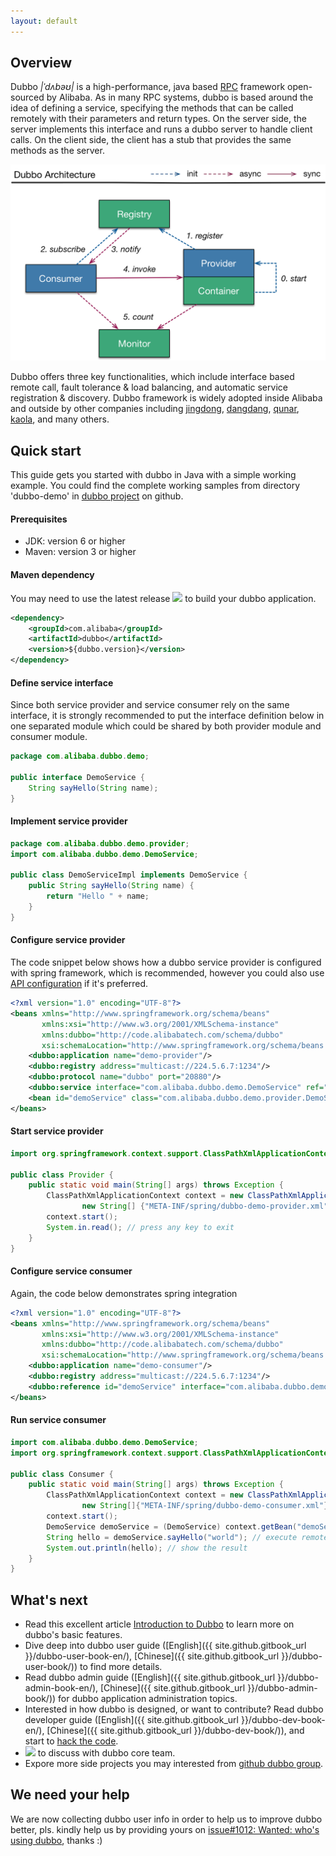 ```yaml
---
layout: default
---
```


## [](#introduction)Overview

Dubbo _\|ˈdʌbəʊ\|_ is a high-performance, java based [RPC](https://en.wikipedia.org/wiki/Remote_procedure_call) framework open-sourced by Alibaba. As in many RPC systems, dubbo is based around the idea of defining a service, specifying the methods that can be called remotely with their parameters and return types. On the server side, the server implements this interface and runs a dubbo server to handle client calls. On the client side, the client has a stub that provides the same methods as the server.

![](images//dubbo-architecture.png)

Dubbo offers three key functionalities, which include interface based remote call, fault tolerance & load balancing, and automatic service registration & discovery. Dubbo framework is widely adopted inside Alibaba and outside by other companies including [jingdong](http://www.jd.com), [dangdang](http://www.dangdang.com), [qunar](https://www.qunar.com), [kaola](https://www.kaola.com), and many others.

## [](#quick-start)Quick start

This guide gets you started with dubbo in Java with a simple working example. You could find the complete working samples from directory 'dubbo-demo' in [dubbo project](https://github.com/alibaba/dubbo) on github.

#### Prerequisites

* JDK: version 6 or higher
* Maven: version 3 or higher

#### Maven dependency 

You may need to use the latest release <img class="inline-image" src="https://img.shields.io/maven-central/v/com.alibaba/dubbo.svg"/> to build your dubbo application.

```xml
<dependency>
    <groupId>com.alibaba</groupId>
    <artifactId>dubbo</artifactId>
    <version>${dubbo.version}</version>
</dependency>
```

#### Define service interface

Since both service provider and service consumer rely on the same interface, it is strongly recommended to put the interface definition below in one separated module which could be shared by both provider module and consumer module.

```java
package com.alibaba.dubbo.demo;

public interface DemoService {
    String sayHello(String name);
}
```

#### Implement service provider

```java
package com.alibaba.dubbo.demo.provider;
import com.alibaba.dubbo.demo.DemoService;

public class DemoServiceImpl implements DemoService {
    public String sayHello(String name) {
        return "Hello " + name;
    }
}
```

#### Configure service provider

The code snippet below shows how a dubbo service provider is configured with spring framework, which is recommended, however you could also use [API configuration](https://dubbo.gitbooks.io/dubbo-user-book/content/configuration/api.html) if it's preferred.

```xml
<?xml version="1.0" encoding="UTF-8"?>
<beans xmlns="http://www.springframework.org/schema/beans"
       xmlns:xsi="http://www.w3.org/2001/XMLSchema-instance"
       xmlns:dubbo="http://code.alibabatech.com/schema/dubbo"
       xsi:schemaLocation="http://www.springframework.org/schema/beans http://www.springframework.org/schema/beans/spring-beans.xsd http://code.alibabatech.com/schema/dubbo http://code.alibabatech.com/schema/dubbo/dubbo.xsd">
    <dubbo:application name="demo-provider"/>
    <dubbo:registry address="multicast://224.5.6.7:1234"/>
    <dubbo:protocol name="dubbo" port="20880"/>
    <dubbo:service interface="com.alibaba.dubbo.demo.DemoService" ref="demoService"/>
    <bean id="demoService" class="com.alibaba.dubbo.demo.provider.DemoServiceImpl"/>
</beans>
```

#### Start service provider

```java
import org.springframework.context.support.ClassPathXmlApplicationContext;

public class Provider {
    public static void main(String[] args) throws Exception {
        ClassPathXmlApplicationContext context = new ClassPathXmlApplicationContext(
                new String[] {"META-INF/spring/dubbo-demo-provider.xml"});
        context.start();
        System.in.read(); // press any key to exit
    }
}
```

#### Configure service consumer

Again, the code below demonstrates spring integration

```xml
<?xml version="1.0" encoding="UTF-8"?>
<beans xmlns="http://www.springframework.org/schema/beans"
       xmlns:xsi="http://www.w3.org/2001/XMLSchema-instance"
       xmlns:dubbo="http://code.alibabatech.com/schema/dubbo"
       xsi:schemaLocation="http://www.springframework.org/schema/beans http://www.springframework.org/schema/beans/spring-beans.xsd http://code.alibabatech.com/schema/dubbo http://code.alibabatech.com/schema/dubbo/dubbo.xsd">
    <dubbo:application name="demo-consumer"/>
    <dubbo:registry address="multicast://224.5.6.7:1234"/>
    <dubbo:reference id="demoService" interface="com.alibaba.dubbo.demo.DemoService"/>
</beans>
```

#### Run service consumer

```java
import com.alibaba.dubbo.demo.DemoService;
import org.springframework.context.support.ClassPathXmlApplicationContext;

public class Consumer {
    public static void main(String[] args) throws Exception {
        ClassPathXmlApplicationContext context = new ClassPathXmlApplicationContext(
                new String[]{"META-INF/spring/dubbo-demo-consumer.xml"});
        context.start();
        DemoService demoService = (DemoService) context.getBean("demoService"); // obtain proxy object for remote invocation
        String hello = demoService.sayHello("world"); // execute remote invocation
        System.out.println(hello); // show the result
    }
}
```

## What's next

* Read this excellent article [Introduction to Dubbo](http://www.baeldung.com/dubbo) to learn more on dubbo's basic features.
* Dive deep into dubbo user guide ([English]({{ site.github.gitbook_url }}/dubbo-user-book-en/), [Chinese]({{ site.github.gitbook_url }}/dubbo-user-book/)) to find more details.
* Read dubbo admin guide ([English]({{ site.github.gitbook_url }}/dubbo-admin-book-en/), [Chinese]({{ site.github.gitbook_url }}/dubbo-admin-book/)) for dubbo application administration topics.
* Interested in how dubbo is designed, or want to contribute? Read dubbo developer guide ([English]({{ site.github.gitbook_url }}/dubbo-dev-book-en/), [Chinese]({{ site.github.gitbook_url }}/dubbo-dev-book/)), and start to [hack the code](https://github.com/alibaba/dubbo).
* <a href="https://gitter.im/alibaba/dubbo"><img class="inline-image" src="https://badges.gitter.im/alibaba/dubbo.svg"/></a> to discuss with dubbo core team.
* Expore more side projects you may interested from [github dubbo group](https://github.com/dubbo).


## We need your help

We are now collecting dubbo user info in order to help us to improve dubbo better, pls. kindly help us by providing yours on [issue#1012: Wanted: who's using dubbo](https://github.com/alibaba/dubbo/issues/1012), thanks :)
